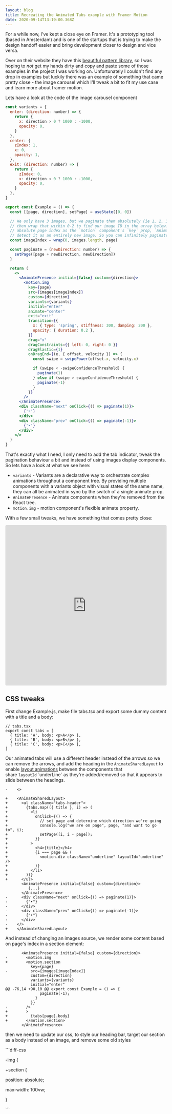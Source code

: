 ```yaml
---
layout: blog
title: Recreating the Animated Tabs example with Framer Motion
date: 2020-09-14T13:19:00.368Z
---
```

For a while now, I've kept a close eye on Framer. It's a prototyping tool (based in Amsterdam) and is one of the startups that is trying to make the design handoff easier and bring development closer to design and vice versa.

Over on their website they have this [beautiful pattern library](https://www.framer.com/examples/), so I was hoping to *not* get my hands dirty and copy and paste some of those examples in the project I was working on. Unfortunately I couldn't find any drop in examples but luckily there was an example of something that came pretty close - the image carousel which I'll tweak a bit to fit my use case and learn more about framer motion.

Lets have a look at the code of the image carousel component

```jsx
const variants = {
  enter: (direction: number) => {
    return {
      x: direction > 0 ? 1000 : -1000,
      opacity: 0,
    }
  },
  center: {
    zIndex: 1,
    x: 0,
    opacity: 1,
  },
  exit: (direction: number) => {
    return {
      zIndex: 0,
      x: direction < 0 ? 1000 : -1000,
      opacity: 0,
    }
  },
}

export const Example = () => {
  const [[page, direction], setPage] = useState([0, 0])

  // We only have 3 images, but we paginate them absolutely (ie 1, 2, 3, 4, 5...) and
  // then wrap that within 0-2 to find our image ID in the array below. By passing an
  // absolute page index as the `motion` component's `key` prop, `AnimatePresence` will
  // detect it as an entirely new image. So you can infinitely paginate as few as 1 images.
  const imageIndex = wrap(0, images.length, page)

  const paginate = (newDirection: number) => {
    setPage([page + newDirection, newDirection])
  }

  return (
    <>
      <AnimatePresence initial={false} custom={direction}>
        <motion.img
          key={page}
          src={images[imageIndex]}
          custom={direction}
          variants={variants}
          initial="enter"
          animate="center"
          exit="exit"
          transition={{
            x: { type: 'spring', stiffness: 300, damping: 200 },
            opacity: { duration: 0.2 },
          }}
          drag="x"
          dragConstraints={{ left: 0, right: 0 }}
          dragElastic={1}
          onDragEnd={(e, { offset, velocity }) => {
            const swipe = swipePower(offset.x, velocity.x)

            if (swipe < -swipeConfidenceThreshold) {
              paginate(1)
            } else if (swipe > swipeConfidenceThreshold) {
              paginate(-1)
            }
          }}
        />
      </AnimatePresence>
      <div className="next" onClick={() => paginate(1)}>
        {'‣'}
      </div>
      <div className="prev" onClick={() => paginate(-1)}>
        {'‣'}
      </div>
    </>
  )
}
```

That's exactly what I need, I only need to add the tab indicator, tweak the pagination behaviour a bit and instead of using images display components. So lets have a look at what we see here:

* `variants` - Variants are a declarative way to orchestrate complex animations throughout a component tree. By providing multiple components with a variants object with visual states of the same name, they can all be animated in sync by the switch of a single animate prop.
* `AnimatePresence` - Animate components when they're removed from the React tree.
* `motion.img` - motion component's flexible animate property.

With a few small tweaks, we have something that comes pretty close:

<iframe src="https://codesandbox.io/embed/framer-motion-image-gallery-forked-7h9kq?fontsize=14&hidenavigation=1&theme=dark"
     style="width:100%; height:500px; border:0; border-radius: 4px; overflow:hidden;"
     title="Framer Motion: Image gallery (forked)"
     allow="accelerometer; ambient-light-sensor; camera; encrypted-media; geolocation; gyroscope; hid; microphone; midi; payment; usb; vr; xr-spatial-tracking"
     sandbox="allow-forms allow-modals allow-popups allow-presentation allow-same-origin allow-scripts"
   ></iframe>

## CSS tweaks

First change Example.js, make file tabs.tsx and export some dummy content with a title and a body:

```tsx
// tabs.tsx
export const tabs = [
  { title: 'A', body: <p>A</p> },
  { title: 'B', body: <p>B</p> },
  { title: 'C', body: <p>C</p> },
]
```

Our animated tabs will use a different header instead of the arrows so we can remove the arrows, and add the heading in the `AnimateSharedLayout` to enable [layout animations](https://www.framer.com/api/) between the components that share `layoutId` \`underLine\` as they're added/removed so that it appears to slide between the headings.

```diff-tsx
-    <>

+    <AnimateSharedLayout>
+      <ul className="tabs-header">
+        {tabs.map(({ title }, i) => (
+          <li
+            onClick={() => {
+              // set page and determine which direction we're going
+              console.log("we are on page", page, "and want to go to", i);
+              setPage([i, i - page]);
+            }}
+          >
+            <h4>{title}</h4>
+            {i === page && (
+              <motion.div className="underline" layoutId="underline" />
+            )}
+          </li>
+        ))}
+      </ul>
       <AnimatePresence initial={false} custom={direction}>
          {...}
       </AnimatePresence>
-      <div className="next" onClick={() => paginate(1)}>
-        {"‣"}
-      </div>
-      <div className="prev" onClick={() => paginate(-1)}>
-        {"‣"}
-      </div>
-    </>
+    </AnimateSharedLayout>
```

And instead of changing an images source, we render some content based on page's index in a section element:

```diff-tsx
       <AnimatePresence initial={false} custom={direction}>
-        <motion.img
+        <motion.section
           key={page}
-          src={images[imageIndex]}
           custom={direction}
           variants={variants}
           initial="enter"
@@ -76,14 +90,10 @@ export const Example = () => {
               paginate(-1);
             }
           }}
-        />
+        >
+          {tabs[page].body}
+        </motion.section>
       </AnimatePresence>
```

then we need to update our css, to style our heading bar, target our section as a body instead of an image, and remove some old styles

\`\``diff-css

\-img {

+section {

position: absolute;

max-width: 100vw;

}

\`\``